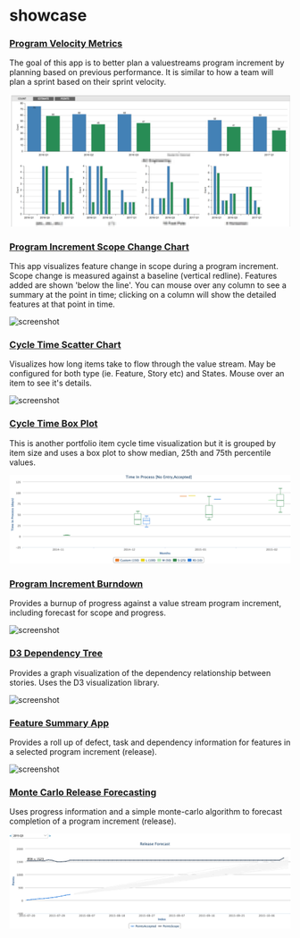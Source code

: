 # showcase


### [Program Velocity Metrics](https://github.com/wrackzone/program-velocity-metrics)

The goal of this app is to better plan a valuestreams program increment by planning based on previous performance. It is similar to how a team will plan a sprint based on their sprint velocity. 

![screenshot](https://github.com/wrackzone/program-velocity-metrics/blob/master/program-velocity-metrics.png?raw=true)



### [Program Increment Scope Change Chart](https://github.com/wrackzone/pi-scope-change-chart)

This app visualizes feature change in scope during a program increment. Scope change is measured against a baseline (vertical redline). Features added are shown 'below the line'. You can mouse over any column to see a summary at the point in time; clicking on a column will show the detailed features at that point in time.

![screenshot](https://github.com/wrackzone/pi-scope-change-chart/blob/master/screenshot.png?raw=true)

### [Cycle Time Scatter Chart](https://github.com/wrackzone/cycle-time-chart)

Visualizes how long items take to flow through the value stream. May be configured for both type (ie. Feature, Story etc) and States. Mouse over an item to see it's details. 

![screenshot](https://raw.githubusercontent.com/wrackzone/cycle-time-chart/master/screenshot.png)

### [Cycle Time Box Plot](https://github.com/wrackzone/pi-cycle-time-boxplot)

This is another portfolio item cycle time visualization but it is grouped by item size and uses a box plot to show median, 25th and 75th percentile values.

![screenshot](https://raw.githubusercontent.com/wrackzone/pi-cycle-time-boxplot/master/doc/screenshot.png)

### [Program Increment Burndown](https://github.com/wrackzone/psi-feature-burnup)

Provides a burnup of progress against a value stream program increment, including forecast for scope and progress.

![screenshot](https://raw.githubusercontent.com/wrackzone/psi-feature-burnup/master/docs/psi-feature-burnup-screenshot.png)

### [D3 Dependency Tree](https://github.com/wrackzone/rally-d3-dependency-tree)

Provides a graph visualization of the dependency relationship between stories. Uses the D3 visualization library.

![screenshot](https://raw.githubusercontent.com/wrackzone/rally-d3-dependency-tree/refs/heads/master/screenshot.png)


### [Feature Summary App](https://github.com/wrackzone/feature-summary-app)

Provides a roll up of defect, task and dependency information for features in a selected program increment (release).

![screenshot](https://camo.githubusercontent.com/b6cc05e5e9fb9d0ed2e7431bd68cff88c1f275b2/68747470733a2f2f7261772e6769746875622e636f6d2f777261636b7a6f6e652f666561747572652d6465666563742d73756d6d6172792f6d61737465722f646f632f646570656e64656e636965732d73637265656e2d73686f742e706e67)

### [Monte Carlo Release Forecasting](https://github.com/wrackzone/monte-carlo-release-forecast)

Uses progress information and a simple monte-carlo algorithm to forecast completion of a program increment (release).

![screenshot](https://raw.githubusercontent.com/wrackzone/monte-carlo-release-forecast/master/screenshot.png)



